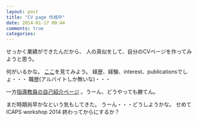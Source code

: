 ```yaml
---
layout: post
title: "CV page 作成中"
date: 2014-01-17 00:44
comments: true
categories: 
---
```



せっかく業績ができたんだから、
人の真似をして、自分のCVページを作ってみようと思う。

何がいるかな。
[ここ](http://yoshiori.github.io/)を見てみよう。
経歴、経験、interest、publicationsでしょ・・・
職歴(アルバイトしか無いな)・・・

一方[指導教員の自己紹介ページ](http://metahack.org/) 。うーん、どうやっても勝てん。

まだ時期尚早かなという気もしてきた。
うーん・・・どうしようかな。
せめてICAPS workshop 2014 終わってからにするか？
